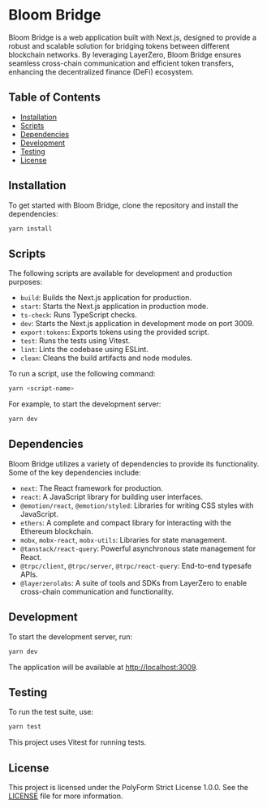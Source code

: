 # Bloom Bridge

Bloom Bridge is a web application built with Next.js, designed to provide a robust and scalable solution for bridging tokens between different blockchain networks. By leveraging LayerZero, Bloom Bridge ensures seamless cross-chain communication and efficient token transfers, enhancing the decentralized finance (DeFi) ecosystem.

## Table of Contents

- [Installation](#installation)
- [Scripts](#scripts)
- [Dependencies](#dependencies)
- [Development](#development)
- [Testing](#testing)
- [License](#license)

## Installation

To get started with Bloom Bridge, clone the repository and install the dependencies:

```sh
yarn install
```

## Scripts

The following scripts are available for development and production purposes:

- `build`: Builds the Next.js application for production.
- `start`: Starts the Next.js application in production mode.
- `ts-check`: Runs TypeScript checks.
- `dev`: Starts the Next.js application in development mode on port 3009.
- `export:tokens`: Exports tokens using the provided script.
- `test`: Runs the tests using Vitest.
- `lint`: Lints the codebase using ESLint.
- `clean`: Cleans the build artifacts and node modules.

To run a script, use the following command:

```sh
yarn <script-name>
```

For example, to start the development server:

```sh
yarn dev
```

## Dependencies

Bloom Bridge utilizes a variety of dependencies to provide its functionality. Some of the key dependencies include:

- `next`: The React framework for production.
- `react`: A JavaScript library for building user interfaces.
- `@emotion/react`, `@emotion/styled`: Libraries for writing CSS styles with JavaScript.
- `ethers`: A complete and compact library for interacting with the Ethereum blockchain.
- `mobx`, `mobx-react`, `mobx-utils`: Libraries for state management.
- `@tanstack/react-query`: Powerful asynchronous state management for React.
- `@trpc/client`, `@trpc/server`, `@trpc/react-query`: End-to-end typesafe APIs.
- `@layerzerolabs`: A suite of tools and SDKs from LayerZero to enable cross-chain communication and functionality.

## Development

To start the development server, run:

```sh
yarn dev
```

The application will be available at [http://localhost:3009](http://localhost:3009).

## Testing

To run the test suite, use:

```sh
yarn test
```

This project uses Vitest for running tests.

## License

This project is licensed under the PolyForm Strict License 1.0.0. See the [LICENSE](LICENSE) file for more information.
